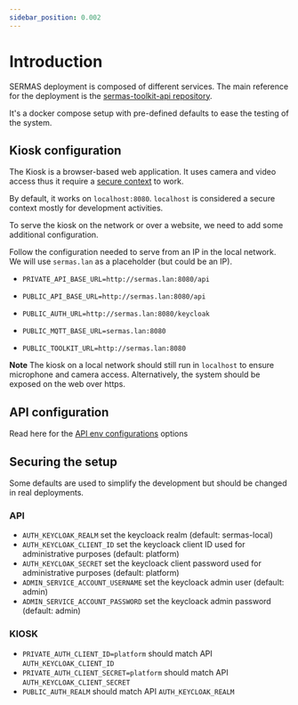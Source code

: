 ```yaml
---
sidebar_position: 0.002
---
```


# Introduction

SERMAS deployment is composed of different services. The main reference for the deployment is the [sermas-toolkit-api repository](https://github.com/sermas-eu/sermas-toolkit-api).

It's a docker compose setup with pre-defined defaults to ease the testing of the system.

## Kiosk configuration

The Kiosk is a browser-based web application. It uses camera and video access thus it require a [secure context](https://developer.mozilla.org/en-US/docs/Web/Security/Secure_Contexts) to work.

By default, it works on `localhost:8080`. `localhost` is considered a secure context mostly for development activities.

To serve the kiosk on the network or over a website, we need to add some additional configuration.

Follow the configuration needed to serve from an IP in the local network. We will use `sermas.lan` as a placeholder (but could be an IP).

- `PRIVATE_API_BASE_URL=http://sermas.lan:8080/api`

- `PUBLIC_API_BASE_URL=http://sermas.lan:8080/api`
- `PUBLIC_AUTH_URL=http://sermas.lan:8080/keycloak`

- `PUBLIC_MQTT_BASE_URL=sermas.lan:8080`
- `PUBLIC_TOOLKIT_URL=http://sermas.lan:8080`

**Note** The kiosk on a local network should still run in `localhost` to ensure microphone and camera access. Alternatively, the system should be exposed on the web over https.

## API configuration

Read here for the [API env configurations](./api.md) options


## Securing the setup

Some defaults are used to simplify the development but should be changed in real deployments.

### API

- `AUTH_KEYCLOAK_REALM` set the keycloack realm (default: sermas-local)
- `AUTH_KEYCLOAK_CLIENT_ID` set the keycloack client ID used for administrative purposes (default: platform)
- `AUTH_KEYCLOAK_SECRET` set the keycloack client password used for administrative purposes (default: platform)
- `ADMIN_SERVICE_ACCOUNT_USERNAME` set the keycloack admin user (default: admin)
- `ADMIN_SERVICE_ACCOUNT_PASSWORD` set the keycloack admin password (default: admin)

### KIOSK

- `PRIVATE_AUTH_CLIENT_ID=platform` should match API `AUTH_KEYCLOAK_CLIENT_ID`
- `PRIVATE_AUTH_CLIENT_SECRET=platform` should match API `AUTH_KEYCLOAK_CLIENT_SECRET` 
- `PUBLIC_AUTH_REALM` should match API `AUTH_KEYCLOAK_REALM`